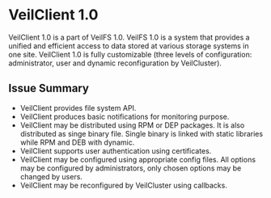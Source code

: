 VeilClient 1.0
===========

VeilClient 1.0 is a part of VeilFS 1.0. VeilFS 1.0 is a system that provides a unified and efficient access to data stored at various storage systems in one site. VeilClient 1.0 is fully customizable (three levels of configuration: administrator, user and dynamic reconfiguration by VeilCluster).

Issue Summary
-----

* VeilClient provides file system API.
* VeilClient produces basic notifications for monitoring purpose.
* VeilClient may be distributed using RPM or DEP packages. It is also distributed as singe binary file. Single binary is linked with static libraries while RPM and DEB with dynamic.
* VeilClient supports user authentication using certificates.
* VeilClient may be configured using appropriate config files. All options may be configured by administrators, only chosen options may be changed by users.
* VeilClient may be reconfigured by VeilCluster using callbacks.


